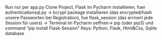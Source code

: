 Run nur per app.py 
Clone Project, Flask im Pycharm installieren, fuer authenticationsql.py -> bcrypt package installieren (das encrypted/hash unsere Passworten bei Registration), fue flask_session (das errinert jede Session für users) -> Terminal im Pycharm oeffnen-> pip (oder pip3) und command “pip install Flask-Session”
Keys: Python, Flask, Html&Css, Sqlite database
